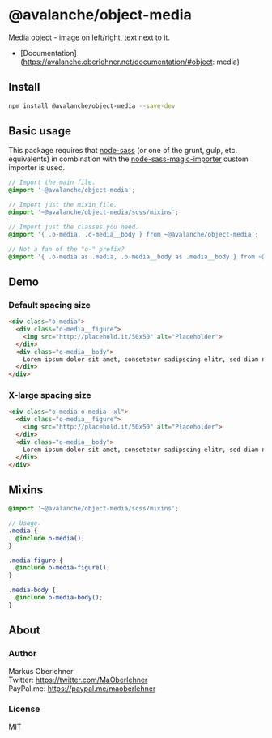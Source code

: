 # @avalanche/object-media
Media object - image on left/right, text next to it.

- [Documentation](https://avalanche.oberlehner.net/documentation/#object: media)

## Install
```bash
npm install @avalanche/object-media --save-dev
```

## Basic usage
This package requires that [node-sass](https://github.com/sass/node-sass) (or one of the grunt, gulp, etc. equivalents) in combination with the [node-sass-magic-importer](https://github.com/maoberlehner/node-sass-magic-importer) custom importer is used.

```scss
// Import the main file.
@import '~@avalanche/object-media';

// Import just the mixin file.
@import '~@avalanche/object-media/scss/mixins';

// Import just the classes you need.
@import '{ .o-media, .o-media__body } from ~@avalanche/object-media';

// Not a fan of the "o-" prefix?
@import '{ .o-media as .media, .o-media__body as .media__body } from ~@avalanche/object-media';
```

## Demo
### Default spacing size
```html
<div class="o-media">
  <div class="o-media__figure">
    <img src="http://placehold.it/50x50" alt="Placeholder">
  </div>
  <div class="o-media__body">
    Lorem ipsum dolor sit amet, consetetur sadipscing elitr, sed diam nonumy eirmod tempor invidunt ut labore et dolore magna aliquyam erat, sed diam voluptua. At vero eos et accusam et.
  </div>
</div>
```

### X-large spacing size
```html
<div class="o-media o-media--xl">
  <div class="o-media__figure">
    <img src="http://placehold.it/50x50" alt="Placeholder">
  </div>
  <div class="o-media__body">
    Lorem ipsum dolor sit amet, consetetur sadipscing elitr, sed diam nonumy eirmod tempor invidunt ut labore et dolore magna aliquyam erat, sed diam voluptua. At vero eos et accusam et.
  </div>
</div>
```

## Mixins
```scss
@import '~@avalanche/object-media/scss/mixins';

// Usage.
.media {
  @include o-media();
}

.media-figure {
  @include o-media-figure();
}

.media-body {
  @include o-media-body();
}
```

## About
### Author
Markus Oberlehner  
Twitter: https://twitter.com/MaOberlehner  
PayPal.me: https://paypal.me/maoberlehner

### License
MIT

